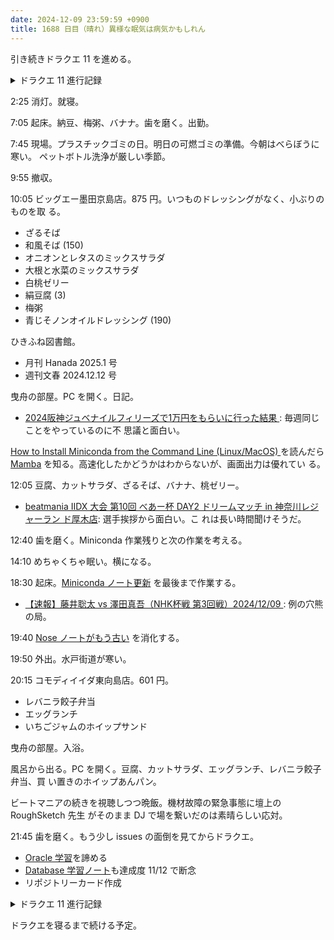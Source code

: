 ```yaml
---
date: 2024-12-09 23:59:59 +0900
title: 1688 日目（晴れ）異様な眠気は病気かもしれん
---
```


引き続きドラクエ 11 を進める。

<details><summary>ドラクエ 11 進行記録</summary>
<p>女学園の聞き込みはほどほどにして、正規ルートと思われるドゥーランダ山を冒険する。
雪が積もる山岳地帯。道中の洞窟などに懐かしのドラゴンライダーが出現。倒すとドラゴンに騎乗可能な場合がある。</p>

<p>山頂の手前に人里がある。ここが目的地か。
主人公が本来所属するはずだったユグノア王国縁の場所であり、王族は代々ここで修業をする習わしがあった。
チャモロ似の大僧正サンポから以上の話を聞く。</p>

<p>山頂に向かった修行者がいて、それが遭難している可能性があるということで騒ぎになる。
主人公、グレイグ、サンポの三人でそこへ向かうことになる。実際到達してみると、ほこらに即身成仏のような人が……。
よく見ると変わり果てたロウであった。精神だけ冥府にトリップしているらしい。
サンポの技で主人公がその世界へ赴き、ロウを連れ戻すことにする。</p>

<p>ロウ編の最後で見た場所。ニマ大師に修行を受けているその仕上げの段階だった。
いろいろあってロウと主人公がそれぞれ大技を習得する。そして魔の手が迫る。
さらなる最終奥義でこれを撃退。大使を除いた二人は現世へ戻る。</p>

<p>ここでロウが仲間に加わる。そして修練場のミニゲームが解禁。
ドラクエ過去作にあった何ターン撃破ゲームを今作の戦闘仕様に合わせた上で洗練させたものだ。
ターン数ではなく、コマンド数らしい。
ちょっとやってみて、8 手は相当頭をひねらないとキツイと感じる。</p>

<p>シルビアが待っている街に移動。冒険の書を保存して閉じる。</p>
</details>

2:25 消灯。就寝。

7:05 起床。納豆、梅粥、バナナ。歯を磨く。出勤。

7:45 現場。プラスチックゴミの日。明日の可燃ゴミの準備。今朝はべらぼうに寒い。
ペットボトル洗浄が厳しい季節。

9:55 撤収。

10:05 ビッグエー墨田京島店。875 円。いつものドレッシングがなく、小ぶりのものを取
る。

* ざるそば
* 和風そば (150)
* オニオンとレタスのミックスサラダ
* 大根と水菜のミックスサラダ
* 白桃ゼリー
* 絹豆腐 (3)
* 梅粥
* 青じそノンオイルドレッシング (190)

ひきふね図書館。

* 月刊 Hanada 2025.1 号
* 週刊文春 2024.12.12 号

曳舟の部屋。PC を開く。日記。

* [2024阪神ジュベナイルフィリーズで1万円をもらいに行った結果
  ](https://www.youtube.com/watch?v=iGEf8epN9kA): 毎週同じことをやっているのに不
  思議と面白い。

[How to Install Miniconda from the Command Line (Linux/MacOS)
](https://engineeringfordatascience.com/posts/install_miniconda_from_the_command_line/)
を読んだら [Mamba] を知る。高速化したかどうかはわからないが、画面出力は優れてい
る。

12:05 豆腐、カットサラダ、ざるそば、バナナ、桃ゼリー。

* [beatmania IIDX 大会 第10回 べあー杯 DAY2 ドリームマッチ in 神奈川レジャーラン
  ド厚木店](https://www.youtube.com/watch?v=DXqoh51GBn4): 選手挨拶から面白い。こ
  れは長い時間聞けそうだ。

12:40 歯を磨く。Miniconda 作業残りと次の作業を考える。

14:10 めちゃくちゃ眠い。横になる。

18:30 起床。[Miniconda ノート更新][284] を最後まで作業する。

* [【速報】藤井聡太 vs 澤田真吾（NHK杯戦 第3回戦）2024/12/09
  ](https://www.youtube.com/watch?v=yBB44NhEAfU): 例の穴熊の局。

19:40 [Nose ノートがもう古い][277] を消化する。

19:50 外出。水戸街道が寒い。

20:15 コモディイイダ東向島店。601 円。

* レバニラ餃子弁当
* エッグランチ
* いちごジャムのホイップサンド

曳舟の部屋。入浴。

風呂から出る。PC を開く。豆腐、カットサラダ、エッグランチ、レバニラ餃子弁当、買
い置きのホイップあんパン。

ビートマニアの続きを視聴しつつ晩飯。機材故障の緊急事態に壇上の RoughSketch 先生
がそのまま DJ で場を繋いだのは素晴らしい応対。

21:45 歯を磨く。もう少し issues の面倒を見てからドラクエ。

* [Oracle 学習][268]を諦める
* [Database 学習ノート][111]も達成度 11/12 で断念
* リポジトリーカード作成

<details><summary>ドラクエ 11 進行記録</summary>
<p>シルビアの人助けパレードを再開する。魔物に騙されて村人が連れ去られたということで、その巣窟に向かう。
途中で依頼人の息子を発見し、彼を拾って情報を得て進む。ここのやや卑怯なボスを倒す。けっこう強い。</p>

<p>村へ帰って親子を再会させる。魔王を滅ぼさないと世界に笑いが戻らないと確信したシルビアはパレードをやめることを決断。
組員を故郷のソルティコに預けることにする。彼はソルティコの名士ジエーゴの息子であることが明かされる。
というか、今同行しているグレイグもそこで修行をしていたことがあるので、シルビアとは当時から面識があったのだ。</p>

<p>ソルティコに移動。初訪問時から今まで床に臥していたジエーゴがちょうど目を覚ましたところ（声優がえらく上手）。
シルビアが上手く丸め込んで組員は当地で別れることに。
新たに連携技を習得したシルビアが再び仲間になる。
そして船が使用可能になり、この先の冒険はどうなる……？</p>
</details>

ドラクエを寝るまで続ける予定。

[111]: <https://github.com/showa-yojyo/notebook/issues/111>
[268]: <https://github.com/showa-yojyo/notebook/issues/268>
[277]: <https://github.com/showa-yojyo/notebook/issues/277>
[284]: <https://github.com/showa-yojyo/notebook/issues/284>
[Mamba]: <https://mamba.readthedocs.io/en/latest/>
